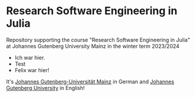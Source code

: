 
# Research Software Engineering in Julia

Repository supporting the course "Research Software Engineering in Julia"
at Johannes Gutenberg University Mainz in the winter term 2023/2024

- Ich war hier.
- Test
- Felix war hier!

It's [Johannes Gutenberg-Universität Mainz](https://universitaet.uni-mainz.de) in German 
and [Johannes Gutenberg University](https://university.uni-mainz.de) in English!
